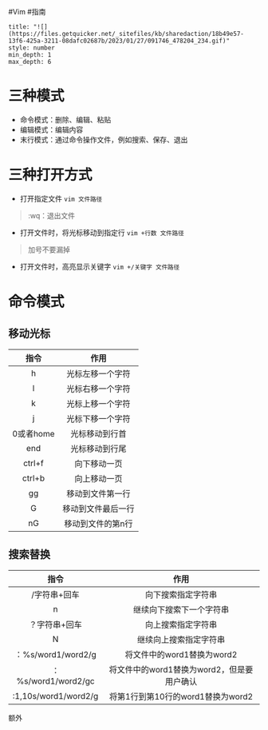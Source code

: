 #Vim #指南
```toc
title: "![](https://files.getquicker.net/_sitefiles/kb/sharedaction/18b49e57-13f6-425a-3211-08dafc02687b/2023/01/27/091746_478204_234.gif)"
style: number
min_depth: 1
max_depth: 6
```
# 三种模式
+ 命令模式：删除、编辑、粘贴
+ 编辑模式：编辑内容
+ 末行模式：通过命令操作文件，例如搜索、保存、退出
# 三种打开方式
+ 打开指定文件
`vim 文件路径`
>:wq：退出文件
+ 打开文件时，将光标移动到指定行
`vim +行数 文件路径`
> 加号不要漏掉
+ 打开文件时，高亮显示关键字
`vim +/关键字 文件路径`
# 命令模式
## 移动光标
|   指令    |        作用        |
|:---------:|:------------------:|
|     h     |  光标左移一个字符  |
|     l     |  光标右移一个字符  |
|     k     |  光标上移一个字符  |
|     j     |  光标下移一个字符  |
| 0或者home |   光标移动到行首   |
|    end    |   光标移动到行尾   |
|  ctrl+f   |    向下移动一页    |
|  ctrl+b   |    向上移动一页    |
|    gg     |  移动到文件第一行  |
|     G     | 移动到文件最后一行 |
|    nG     | 移动到文件的第n行  |
## 搜索替换
|        指令         |                    作用                    |
|:-------------------:|:------------------------------------------:|
|    /字符串+回车     |             向下搜索指定字符串             |
|          n          |          继续向下搜索下一个字符串          |
|    ？字符串+回车    |             向上搜索指定字符串             |
|          N          |           继续向上搜索指定字符串           |
| ：%s/word1/word2/g  |         将文件中的word1替换为word2         |
| ：%s/word1/word2/gc | 将文件中的word1替换为word2，但是要用户确认 |
| :1,10s/word1/word2/g      |   将第1行到第10行的word1替换为word2                                         |

额外